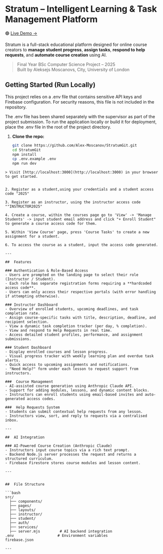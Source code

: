 # Stratum – Intelligent Learning & Task Management Platform

🟢 [Live Demo →](https://stratum-bfc26.web.app)

Stratum is a full-stack educational platform designed for online course creators to **manage student progress**, **assign tasks**, **respond to help requests**, and **automate course creation** using AI.

> Final Year BSc Computer Science Project – 2025  
> Built by Aleksejs Moscanovs, City, University of London


##  Getting Started (Run Locally)

This project relies on a .env file that contains sensitive API keys and Firebase configuration. For security reasons, this file is not included in the repository.

The .env file has been shared separately with the supervisor as part of the project submission.
To run the application locally or build it for deployment, place the .env file in the root of the project directory.

1. **Clone the repo:**
   ```bash
   git clone https://github.com/Alex-Moscanov/StratumGit.git
   cd StratumGit
   npm install
   cp .env.example .env
   npm run dev
```
> Visit [http://localhost:3000](http://localhost:3000) in your browser to get started.


2. Register as a student,using your credentials and a student access code "2025"

3. Register as an instructor, using the instructor access code ""INSTRUCTOR2025"

4. Create a course, within the courses page go to 'View' -> 'Manage Students' -> input student email address and click "+ Enroll Student" to generate a course access code for them. 

5. Within 'View Course' page, press 'Course Tasks' to create a new assignment for a student. 

6. To access the course as a student, input the access code generated. 

---

##  Features

### Authentication & Role-Based Access
- Users are prompted on the landing page to select their role (Instructor / Student).
- Each role has separate registration forms requiring a **hardcoded access code**.
- Users can only access their respective portals (with error handling if attempting otherwise).

### Instructor Dashboard
- Overview of enrolled students, upcoming deadlines, and task completion rate.
- Assign course-specific tasks with title, description, deadline, and recipient selection.
- View a dynamic task completion tracker (per day, % completion).
- View and respond to Help Requests in real time.
- Access detailed student profiles, performance, and assignment submissions.

### Student Dashboard
- Display enrolled courses and lesson progress.
- Visual progress tracker with weekly learning plan and overdue task alerts.
- Quick access to upcoming assignments and notifications.
- "Need Help?" form under each lesson to request support from instructors.

###  Course Management
- AI-assisted course generation using Anthropic Claude API.
- Support for adding modules, lessons, and dynamic content blocks.
- Instructors can enroll students using email-based invites and auto-generated access codes.

###  Help Requests System
- Students can submit contextual help requests from any lesson.
- Instructors view, sort, and reply to requests via a centralised inbox.

---

##  AI Integration

### AI-Powered Course Creation (Anthropic Claude)
- Instructors input course topics via a rich text prompt.
- Backend Node.js server processes the request and returns a structured curriculum.
- Firebase Firestore stores course modules and lesson content.

---


##  File Structure

```bash
src/
  ├── components/
  ├── pages/
  ├── layouts/
  ├── instructor/
  ├── student/
  ├── auth/
  ├── services/
  ├── server.mjs         # AI backend integration
.env                    # Environment variables
firebase.json

---
